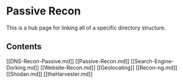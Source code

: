 # Passive Recon 
This is a hub page for linking all of a specific directory structure.

## Contents



[[DNS-Recon-Passive.md]]
[[Passive-Recon.md]]
[[Search-Engine-Dorking.md]]
[[Website-Recon.md]]
[[Geolocating]]
[[Recon-ng.md]]
[[Shodan.md]]
[[theHarvester.md]]
